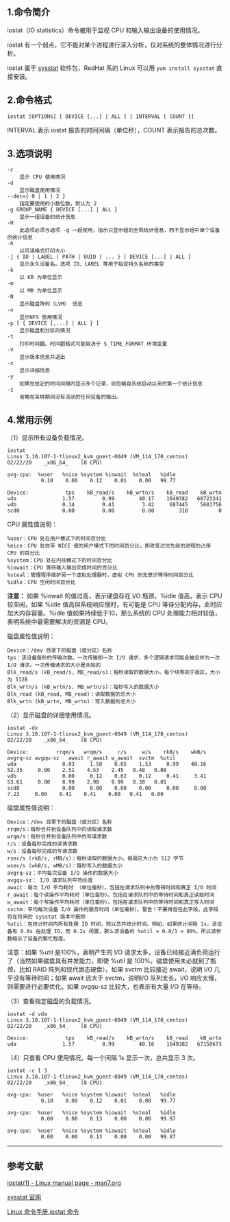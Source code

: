 ## 1.命令简介
iostat（IO statistics）命令被用于监视 CPU 和输入输出设备的使用情况。

iostat 有一个弱点，它不能对某个进程进行深入分析，仅对系统的整体情况进行分析。

iostat 属于 [sysstat](http://sebastien.godard.pagesperso-orange.fr/download.html) 软件包，RedHat 系的 Linux 可以用 `yum install sysstat` 直接安装。

## 2.命令格式
```shell
iostat [OPTIONS] [ DEVICE [...] | ALL ] [ INTERVAL [ COUNT ]]
```
INTERVAL 表示 iostat 报告的时间间隔（单位秒），COUNT 表示报告的总次数。

## 3.选项说明
```
-c
	显示 CPU 使用情况
-d
	显示磁盘使用情况
--dec={ 0 | 1 | 2 }
	指定要使用的小数位数，默认为 2
-g GROUP_NAME { DEVICE [...] | ALL }
	显示一组设备的统计信息
-H
	此选项必须与选项 -g 一起使用，指示只显示组的全局统计信息，而不显示组中单个设备的统计信息
-h
	以可读格式打印大小
-j { ID | LABEL | PATH | UUID | ... } [ DEVICE [...] | ALL ]
	显示永久设备名。选项 ID、LABEL 等用于指定持久名称的类型
-k
	以 KB 为单位显示
-m 
	以 MB 为单位显示
-N
	显示磁盘阵列（LVM） 信息
-n
	显示NFS 使用情况
-p [ { DEVICE [,...] | ALL } ]
	显示磁盘和分区的情况
-t
	打印时间戳。时间戳格式可能取决于 S_TIME_FORMAT 环境变量
-V
	显示版本信息并退出
-x
	显示详细信息
-y
	如果在给定的时间间隔内显示多个记录，则忽略自系统启动以来的第一个统计信息
-z
	省略在采样期间没有活动的任何设备的输出。
```
## 4.常用示例
（1）显示所有设备负载情况。
```shell
iostat
Linux 3.10.107-1-tlinux2_kvm_guest-0049 (VM_114_170_centos) 	02/22/20 	_x86_64_	(8 CPU)

avg-cpu:  %user   %nice %system %iowait  %steal   %idle
           0.10    0.00    0.12    0.01    0.00   99.77

Device:            tps    kB_read/s    kB_wrtn/s    kB_read    kB_wrtn
vda               1.57         0.99        40.17    1649382   66723341
vdb               0.14         0.41         3.42     687445    5681756
scd0              0.00         0.00         0.00        318          0
```
CPU 属性值说明：
```
%user：CPU 处在用户模式下的时间百分比
%nice：CPU 处在带 NICE 值的用户模式下的时间百分比，即改变过优先级的进程的占用 CPU 的百分比
%system：CPU 处在内核模式下的时间百分比
%iowait：CPU 等待输入输出完成时间的百分比
%steal：管理程序维护另一个虚拟处理器时，虚拟 CPU 的无意识等待时间百分比
%idle：CPU 空闲时间百分比
```
**注意：** 如果 %iowait 的值过高，表示硬盘存在 I/O 瓶颈，%idle 值高，表示 CPU 较空闲，如果 %idle 值高但系统响应慢时，有可能是 CPU 等待分配内存，此时应加大内存容量。%idle 值如果持续低于10，那么系统的 CPU 处理能力相对较低，表明系统中最需要解决的资源是 CPU。

磁盘属性值说明：
```
Device：/dev 目录下的磁盘（或分区）名称
tps：该设备每秒的传输次数。一次传输即一次 I/O 请求，多个逻辑请求可能会被合并为一次 I/O 请求。一次传输请求的大小是未知的
Blk_read/s (kB_read/s, MB_read/s)：每秒读取的数据大小。每个块等同于扇区，大小为 512B
Blk_wrtn/s (kB_wrtn/s, MB_wrtn/s)：每秒写入的数据大小
Blk_read (kB_read, MB_read)：读取数据的总大小
Blk_wrtn (kB_wrtn, MB_wrtn)：写入数据的总大小
```
（2）显示磁盘的详细使用情况。
```shell
iostat -dx
Linux 3.10.107-1-tlinux2_kvm_guest-0049 (VM_114_170_centos) 	02/22/20 	_x86_64_	(8 CPU)

Device:         rrqm/s   wrqm/s     r/s     w/s    rkB/s    wkB/s avgrq-sz avgqu-sz   await r_await w_await  svctm  %util
vda               0.03     1.58    0.05    1.53     0.99    40.16    52.35     0.00    2.51    4.53    2.45   0.48   0.08
vdb               0.00     0.12    0.02    0.12     0.41     3.41    53.61     0.00    8.99    2.98    9.99   0.38   0.01
scd0              0.00     0.00    0.00    0.00     0.00     0.00     7.23     0.00    0.41    0.41    0.00   0.41   0.00

```
磁盘属性值说明：
```
Device：/dev 目录下的磁盘（或分区）名称
rrqm/s：每秒合并到设备队列中的读取请求数
wrqm/s：每秒合并到设备队列中的写请求数
r/s：设备每秒完成的读请求数
w/s：设备每秒完成的写请求数
rsec/s (rkB/s, rMB/s)：每秒读取的数据大小。每扇区大小为 512 字节
wsec/s (wkB/s, wMB/s)：每秒写入的数据大小
avgrq-sz：平均每次设备 I/O 操作的数据大小 
avgqu-sz： I/O 请求队列平均长度
await：每次 I/O 平均耗时 （单位毫秒）。包括在请求队列中的等待时间和真正 I/O 时间
r_await：每个读操作平均耗时（单位毫秒）。包括在请求队列中的等待时间和真正读取时间
w_await：每个写操作平均耗时（单位毫秒）。包括在请求队列中的等待时间和真正写入时间
svctm：平均每次设备 I/O 操作的服务时间（单位毫秒）。警告！不要再信任此字段，此字段将在将来的 sysstat 版本中删除
%util：在统计时间内所有处理 IO 时间，除以总共统计时间。例如，如果统计间隔 1s，该设备有 0.8s 在处理 IO，而 0.2s 闲置，那么该设备的 %util = 0.8/1 = 80%，所以该参数暗示了设备的繁忙程度。
```
注意：如果 %util 是100%，表明产生的 I/O 请求太多，设备已经接近满负荷运行了（当然如果磁盘具有并发能力，即使 %util 是 100%，磁盘使用未必就到了瓶颈，比如 RAID 阵列和现代固态硬盘）。如果 svctm 比较接近 await，说明 I/O 几乎没有等待时间；如果 await 远大于 svctm，说明I/O 队列太长，I/O 响应太慢，则需要进行必要优化。如果 avgqu-sz 比较大，也表示有大量 I/O 在等待。

（3）查看指定磁盘的负载情况。
```shell
iostat -d vda
Linux 3.10.107-1-tlinux2_kvm_guest-0049 (VM_114_170_centos) 	02/22/20 	_x86_64_	(8 CPU)

Device:            tps    kB_read/s    kB_wrtn/s    kB_read    kB_wrtn
vda               1.57         0.99        40.16    1649382   67150673
```
（4）只查看 CPU 使用情况。每一个间隔 1s 显示一次，总共显示 3 次。
```shell
iostat -c 1 3
Linux 3.10.107-1-tlinux2_kvm_guest-0049 (VM_114_170_centos) 	02/22/20 	_x86_64_	(8 CPU)

avg-cpu:  %user   %nice %system %iowait  %steal   %idle
           0.10    0.00    0.12    0.01    0.00   99.77

avg-cpu:  %user   %nice %system %iowait  %steal   %idle
           0.00    0.00    0.13    0.00    0.00   99.87

avg-cpu:  %user   %nice %system %iowait  %steal   %idle
           0.00    0.00    0.13    0.00    0.00   99.87
```

---
## 参考文献

[iostat(1) - Linux manual page - man7.org](http://man7.org/linux/man-pages/man1/iostat.1.html)

[sysstat 官网](http://sebastien.godard.pagesperso-orange.fr/download.html)

[Linux 命令手册.iostat 命令](http://linux.51yip.com/search/iostat)